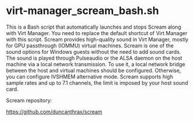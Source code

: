 # virt-manager_scream_bash.sh
This is a Bash script that automatically launches and stops Scream along with Virt Manager. You need to replace the default shortcut of Virt Manager with this script. Scream provides high-quality sound in Virt Manager, mostly for GPU passthrough (IOMMU) virtual machines. Scream is one of the sound options for Windows guests without the need to add sound cards. The sound is played through Pulseaudio or the ALSA daemon on the host machine via a local network transmission. To use it, a local network bridge between the host and virtual machines should be configured. Otherwise, you can configure IVSHMEM alternative mode. Scream supports high sample rates and up to 7.1 channels, the limit is imposed by your host sound card.


Scream repository:

https://github.com/duncanthrax/scream
